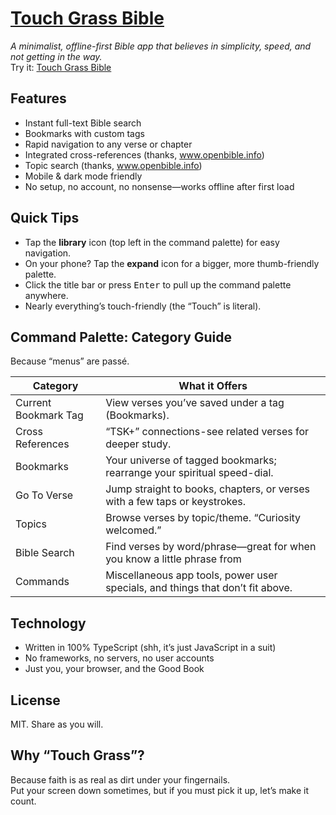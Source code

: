# [Touch Grass Bible](https://thejusticeman.github.io/touch-grass-bible/)

_A minimalist, offline-first Bible app that believes in simplicity, speed, and not getting in the way._  
Try it: [Touch Grass Bible](https://thejusticeman.github.io/touch-grass-bible/)

## Features

- Instant full-text Bible search
- Bookmarks with custom tags
- Rapid navigation to any verse or chapter
- Integrated cross-references (thanks, www.openbible.info)
- Topic search (thanks, www.openbible.info)
- Mobile & dark mode friendly
- No setup, no account, no nonsense—works offline after first load

## Quick Tips

- Tap the **library** icon (top left in the command palette) for easy navigation.
- On your phone? Tap the **expand** icon for a bigger, more thumb-friendly palette.
- Click the title bar or press <kbd>Enter</kbd> to pull up the command palette anywhere.
- Nearly everything’s touch-friendly (the “Touch” is literal).

## Command Palette: Category Guide

Because “menus” are passé.

| Category             | What it Offers                                                                 |
| -------------------- | ------------------------------------------------------------------------------ |
| Current Bookmark Tag | View verses you’ve saved under a tag (Bookmarks).                              |
| Cross References     | “TSK+” connections-see related verses for deeper study.                        |
| Bookmarks            | Your universe of tagged bookmarks; rearrange your spiritual speed-dial.        |
| Go To Verse          | Jump straight to books, chapters, or verses with a few taps or keystrokes.     |
| Topics               | Browse verses by topic/theme. “Curiosity welcomed.”                            |
| Bible Search         | Find verses by word/phrase—great for when you know a little phrase from        |
| Commands             | Miscellaneous app tools, power user specials, and things that don’t fit above. |

## Technology

- Written in 100% TypeScript (shh, it’s just JavaScript in a suit)
- No frameworks, no servers, no user accounts
- Just you, your browser, and the Good Book

## License

MIT. Share as you will.

## Why “Touch Grass”?

Because faith is as real as dirt under your fingernails.  
Put your screen down sometimes, but if you must pick it up, let’s make it count.
